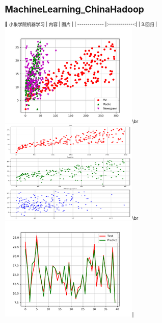 # MachineLearning_ChinaHadoop
:shell: 小象学院机器学习
| 内容      | 图片  |
| ------------- |:-------------:|
| 3.回归      |<img width="400" height="300" src="./Figures/3-1-1.png"/>\br<img width="400" height="300" src="./Figures/3-1-2.png"/>\br<img width="400" height="300" src="./Figures/3-1-3.png"/>|

